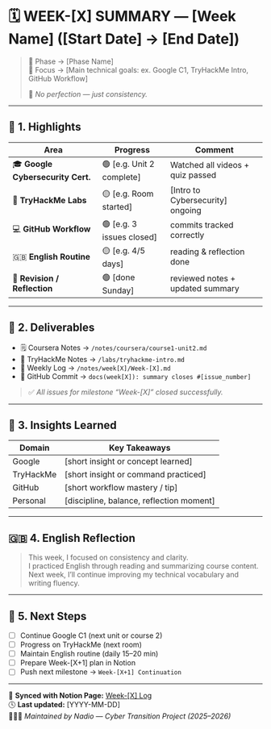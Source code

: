 # 🗓️ WEEK-[X] SUMMARY — [Week Name] ([Start Date] → [End Date])

> 📍 Phase → [Phase Name]  
> 🎯 Focus → [Main technical goals: ex. Google C1, TryHackMe Intro, GitHub Workflow]  
>  
> 🌿 *No perfection — just consistency.*

---

## 📘 1. Highlights

| Area | Progress | Comment |
|------|-----------|----------|
| 🎓 **Google Cybersecurity Cert.** | 🟢 [e.g. Unit 2 complete] | Watched all videos + quiz passed |
| 🧠 **TryHackMe Labs** | 🟡 [e.g. Room started] | [Intro to Cybersecurity] ongoing |
| 💻 **GitHub Workflow** | 🟢 [e.g. 3 issues closed] | commits tracked correctly |
| 🇬🇧 **English Routine** | 🟡 [e.g. 4/5 days] | reading & reflection done |
| 🌿 **Revision / Reflection** | 🟢 [done Sunday] | reviewed notes + updated summary |

---

## 📂 2. Deliverables

- 🗒️ Coursera Notes → `/notes/coursera/course1-unit2.md`  
- 🧩 TryHackMe Notes → `/labs/tryhackme-intro.md`  
- 🧠 Weekly Log → `/notes/week[X]/Week-[X].md`  
- 💬 GitHub Commit → `docs(week[X]): summary closes #[issue_number]`

> ✅ *All issues for milestone “Week-[X]” closed successfully.*

---

## 🧠 3. Insights Learned

| Domain | Key Takeaways |
|--------|----------------|
| Google | [short insight or concept learned] |
| TryHackMe | [short insight or command practiced] |
| GitHub | [short workflow mastery / tip] |
| Personal | [discipline, balance, reflection moment] |

---

## 🇬🇧 4. English Reflection

> This week, I focused on consistency and clarity.  
> I practiced English through reading and summarizing course content.  
> Next week, I’ll continue improving my technical vocabulary and writing fluency.

---

## 🔁 5. Next Steps

- [ ] Continue Google C1 (next unit or course 2)  
- [ ] Progress on TryHackMe (next room)  
- [ ] Maintain English routine (daily 15–20 min)  
- [ ] Prepare Week-[X+1] plan in Notion  
- [ ] Push next milestone → `Week-[X+1] Continuation`

---

📅 **Synced with Notion Page:** [Week-[X] Log](https://www.notion.so/)  
🕓 **Last updated:** [YYYY-MM-DD]  
👩🏽‍💻 *Maintained by Nadio — Cyber Transition Project (2025–2026)*
